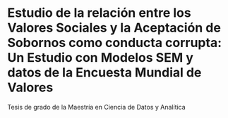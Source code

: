 
# Estudio de la relación entre los Valores Sociales y la Aceptación de Sobornos como conducta corrupta: Un Estudio con Modelos SEM y datos de la Encuesta Mundial de Valores

Tesis de grado de la Maestría en Ciencia de Datos y Analítica  

